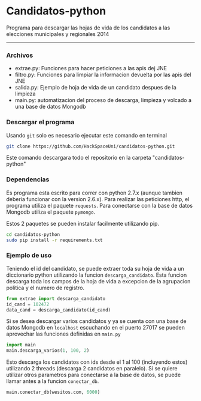 Candidatos-python
=================
Programa para descargar las hojas de vida de los candidatos a las elecciones municipales y regionales 2014

***

### Archivos

* extrae.py: Funciones para hacer peticiones a las apis dej JNE
* filtro.py: Funciones para limpiar la informacion devuelta por las apis del JNE
* salida.py: Ejemplo de hoja de vida de un candidato despues de la limpieza
* main.py: automatizacion del proceso de descarga, limpieza y volcado a una base de datos Mongodb

### Descargar el programa

Usando `git` solo es necesario ejecutar este comando en terminal
```bash
git clone https://github.com/HackSpaceUni/candidatos-python.git
```
Este comando descargara todo el repositorio en la carpeta "candidatos-python"

### Dependencias

Es programa esta escrito para correr con python 2.7.x (aunque tambien deberia funcionar con la version 2.6.x). Para realizar las peticiones http, el programa utiliza el paquete `requests`. Para conectarse con la base de datos Mongodb utiliza el paquete `pymongo`.

Estos 2 paquetes se pueden instalar facilmente utilizando pip.
```bash
cd candidatos-python
sudo pip install -r requirements.txt
```

### Ejemplo de uso

Teniendo el id del candidato, se puede extraer toda su hoja de vida a un diccionario python utilizando la funcion `descarga_candidato`. Esta funcion descarga toda los campos de la hoja de vida a excepcion de la agrupacion politica y el numero de registro.
```python
from extrae import descarga_candidato
id_cand = 102472
data_cand = descarga_candidato(id_cand)
```

Si se desea descargar varios candidatos y ya se cuenta con una base de datos Mongodb en `localhost` escuchando en el puerto 27017 se pueden aprovechar las funciones definidas en `main.py`
```python
import main
main.descarga_varios(1, 100, 2)
```
Esto descarga los candidatos con ids desde el 1 al 100 (incluyendo estos) utilizando 2 threads (descarga 2 candidatos en paralelo). Si se quiere utilizar otros parametros para conectarse a la base de datos, se puede llamar antes a la funcion `conectar_db`.
```python
main.conectar_db(wesitos.com, 6000)
```

